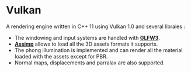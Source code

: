 # **Vulkan**

A rendering engine written in C++ 11 using Vulkan 1.0 and several libraies :

* The windowing and input systems are handled with [**GLFW3**](https://www.glfw.org/).
* [**Assimp**](http://assimp.org/) allows to load all the 3D assets formats it supports.
* The phong illumination is implemented and can render all the material loaded with the assets except for PBR.
* Normal maps, displacements and parralax are also supported.
